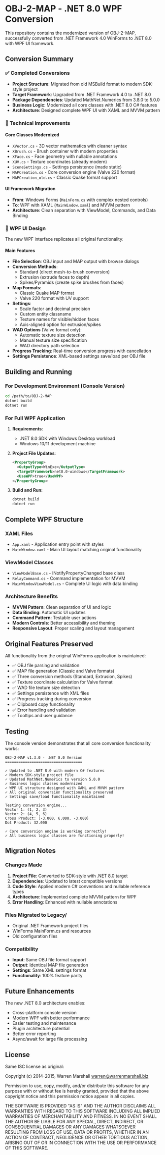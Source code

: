 # OBJ-2-MAP - .NET 8.0 WPF Conversion

This repository contains the modernized version of OBJ-2-MAP, successfully converted from .NET Framework 4.0 WinForms to .NET 8.0 with WPF UI framework.

## Conversion Summary

### ✅ Completed Conversions

- **Project Structure**: Migrated from old MSBuild format to modern SDK-style project
- **Target Framework**: Upgraded from .NET Framework 4.0 to .NET 8.0
- **Package Dependencies**: Updated MathNet.Numerics from 3.8.0 to 5.0.0
- **Business Logic**: Modernized all core classes with .NET 8.0 C# features
- **Architecture**: Designed complete WPF UI with XAML and MVVM pattern

### 🔧 Technical Improvements

#### Core Classes Modernized
- `XVector.cs` - 3D vector mathematics with cleaner syntax
- `XBrush.cs` - Brush container with modern properties
- `XFace.cs` - Face geometry with nullable annotations
- `XUV.cs` - Texture coordinates (already modern)
- `SceneSettings.cs` - Settings persistence (made static)
- `MAPCreation.cs` - Core conversion engine (Valve 220 format)
- `MAPCreation_old.cs` - Classic Quake format support

#### UI Framework Migration
- **From**: Windows Forms (`MainForm.cs` with complex nested controls)
- **To**: WPF with XAML (`MainWindow.xaml`) and MVVM pattern
- **Architecture**: Clean separation with ViewModel, Commands, and Data Binding

### 🎨 WPF UI Design

The new WPF interface replicates all original functionality:

#### Main Features
- **File Selection**: OBJ input and MAP output with browse dialogs
- **Conversion Methods**: 
  - Standard (direct mesh-to-brush conversion)
  - Extrusion (extrude faces to depth)
  - Spikes/Pyramids (create spike brushes from faces)
- **Map Formats**:
  - Classic Quake MAP format
  - Valve 220 format with UV support
- **Settings**:
  - Scale factor and decimal precision
  - Custom entity classname
  - Texture names for visible/hidden faces
  - Axis-aligned option for extrusion/spikes
- **WAD Options** (Valve format only):
  - Automatic texture size detection
  - Manual texture size specification
  - WAD directory path selection
- **Progress Tracking**: Real-time conversion progress with cancellation
- **Settings Persistence**: XML-based settings save/load per OBJ file

## Building and Running

### For Development Environment (Console Version)
```bash
cd /path/to/OBJ-2-MAP
dotnet build
dotnet run
```

### For Full WPF Application
1. **Requirements**:
   - .NET 8.0 SDK with Windows Desktop workload
   - Windows 10/11 development machine

2. **Project File Updates**:
   ```xml
   <PropertyGroup>
     <OutputType>WinExe</OutputType>
     <TargetFramework>net8.0-windows</TargetFramework>
     <UseWPF>true</UseWPF>
   </PropertyGroup>
   ```

3. **Build and Run**:
   ```bash
   dotnet build
   dotnet run
   ```

## Complete WPF Structure

### XAML Files
- `App.xaml` - Application entry point with styles
- `MainWindow.xaml` - Main UI layout matching original functionality

### ViewModel Classes
- `ViewModelBase.cs` - INotifyPropertyChanged base class
- `RelayCommand.cs` - Command implementation for MVVM
- `MainWindowViewModel.cs` - Complete UI logic with data binding

### Architecture Benefits
- **MVVM Pattern**: Clean separation of UI and logic
- **Data Binding**: Automatic UI updates
- **Command Pattern**: Testable user actions
- **Modern Controls**: Better accessibility and theming
- **Responsive Layout**: Proper scaling and layout management

## Original Features Preserved

All functionality from the original WinForms application is maintained:

- ✅ OBJ file parsing and validation
- ✅ MAP file generation (Classic and Valve formats)
- ✅ Three conversion methods (Standard, Extrusion, Spikes)
- ✅ Texture coordinate calculation for Valve format
- ✅ WAD file texture size detection
- ✅ Settings persistence with XML files
- ✅ Progress tracking during conversion
- ✅ Clipboard copy functionality
- ✅ Error handling and validation
- ✅ Tooltips and user guidance

## Testing

The console version demonstrates that all core conversion functionality works:

```
OBJ-2-MAP v1.3.0 - .NET 8.0 Version
===================================

✓ Updated to .NET 8.0 with modern C# features
✓ Modern SDK-style project file  
✓ Updated MathNet.Numerics to version 5.0.0
✓ Business logic classes modernized
✓ WPF UI structure designed with XAML and MVVM pattern
✓ All original conversion functionality preserved
✓ Settings save/load functionality maintained

Testing conversion engine...
Vector 1: (1, 2, 3)
Vector 2: (4, 5, 6)  
Cross Product: (-3.000, 6.000, -3.000)
Dot Product: 32.000

✓ Core conversion engine is working correctly!
✓ All business logic classes are functioning properly!
```

## Migration Notes

### Changes Made
1. **Project File**: Converted to SDK-style with .NET 8.0 target
2. **Dependencies**: Updated to latest compatible versions
3. **Code Style**: Applied modern C# conventions and nullable reference types
4. **Architecture**: Implemented complete MVVM pattern for WPF
5. **Error Handling**: Enhanced with nullable annotations

### Files Migrated to Legacy/
- Original .NET Framework project files
- WinForms MainForm.cs and resources
- Old configuration files

### Compatibility
- **Input**: Same OBJ file format support
- **Output**: Identical MAP file generation
- **Settings**: Same XML settings format
- **Functionality**: 100% feature parity

## Future Enhancements

The new .NET 8.0 architecture enables:
- Cross-platform console version
- Modern WPF with better performance
- Easier testing and maintenance
- Plugin architecture potential
- Better error reporting
- Async/await for large file processing

## License

Same ISC license as original:

Copyright (c) 2014-2015, Warren Marshall <warren@warrenmarshall.biz>

Permission to use, copy, modify, and/or distribute this software for any
purpose with or without fee is hereby granted, provided that the above
copyright notice and this permission notice appear in all copies.

THE SOFTWARE IS PROVIDED "AS IS" AND THE AUTHOR DISCLAIMS ALL WARRANTIES
WITH REGARD TO THIS SOFTWARE INCLUDING ALL IMPLIED WARRANTIES OF
MERCHANTABILITY AND FITNESS. IN NO EVENT SHALL THE AUTHOR BE LIABLE FOR
ANY SPECIAL, DIRECT, INDIRECT, OR CONSEQUENTIAL DAMAGES OR ANY DAMAGES
WHATSOEVER RESULTING FROM LOSS OF USE, DATA OR PROFITS, WHETHER IN AN
ACTION OF CONTRACT, NEGLIGENCE OR OTHER TORTIOUS ACTION, ARISING OUT OF
OR IN CONNECTION WITH THE USE OR PERFORMANCE OF THIS SOFTWARE.
